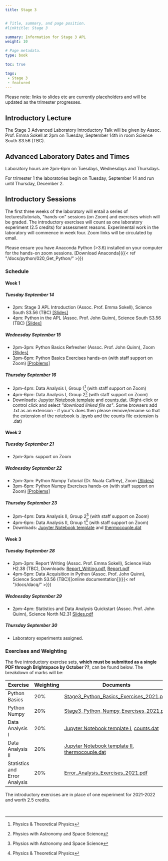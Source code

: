 ```yaml
---
title: Stage 3


# Title, summary, and page position.
#linktitle: Stage 3

summary: Information for Stage 3 APL
weight: 10

# Page metadata.
type: book

toc: true

tags:
 - Stage 3
 - featured
---
```


Please note: links to slides etc are currently placeholders and will be updated as the trimester progresses.

## Introductory Lecture

The Stage 3 Advanced Laboratory Introductory Talk will be given by
Assoc. Prof. Emma Sokell at 2pm on Tuesday, September 14th in
room Science South S3.56 (TBC).

## Advanced Laboratory Dates and Times

Laboratory hours are 2pm-6pm on Tuesdays, Wednesdays and Thursdays.

For trimester 1 the laboratories begin on Tuesday, September 14 and
run until Thursday, December 2.



## Introductory Sessions

The first three weeks of the laboratory will entail a series of
lectures/tutorials, "hands-on" sessions (on Zoom) and exercises which
will be graded. The introductory exercises will count as one
laboratory experiment (2.5 credits) for assessment reasons.  Experimental work in
the laboratory will commence in week four.  Zoom links will be
circulated by email.

Please ensure you have Anaconda Python (>3.6) installed on your computer
for the hands-on zoom sessions. [Download Anaconda]({{< ref "/docs/python/020_Get_Python/" >}})

### Schedule

#### Week 1
##### Tuesday September 14
 * 2pm: Stage 3 APL Introduction (Assoc. Prof. Emma Sokell), Science South S3.56 (TBC) [[Slides]](https://veritas.ucd.ie/~apl/labs_master/docs/2021/S3Intro/Stage3_Lab_Intro2021.pdf)
 * 4pm: Python in the APL (Assoc. Prof. John Quinn), Science South S3.56 (TBC) [[Slides]](https://veritas.ucd.ie/~apl/labs_master/docs/2021/S3Intro/Stage3_Python_Intro_2021.pdf)
 <!--[[mp4]](https://media.heanet.ie/page/70b8f04df9784da18d1fe348800b7836)-->

##### Wednesday September 15
 * 2pm-3pm: Python Basics Refresher (Assoc. Prof. John Quinn), Zoom [[Slides]](https://veritas.ucd.ie/~apl/labs_master/docs/2021/S3Intro/Stage3_Python_Basics_Tutorial_2021.pdf)
 * 3pm-6pm: Python Basics Exercises hands-on (with staff support on Zoom) [[Problems]](https://veritas.ucd.ie/~apl/labs_master/docs/2021/S3Intro/Stage3_Python_Basics_Exercises_2021.pdf)

##### Thursday September 16
 * 2pm-4pm: Data Analysis I, Group 1[^1] (with staff support on Zoom)
 * 4pm-6pm: Data Analysis I, Group 2[^2] (with staff support on Zoom)
 * Downloads: [Jupyter Notebook template](https://veritas.ucd.ie/~apl/labs_master/docs/2021/S3Intro/AdvLabDataWeek1-Sept2021.ipynb)
 and [counts.dat](https://veritas.ucd.ie/~apl/labs_master/docs/2021/S3Intro/counts.dat). (Right-click or control click and select *"download linked file as"*. Some browsers add .txt as an extension - if your's does then please remove/rename so that the extension of the notebook is .ipynb and the counts file extension is .dat)

#### Week 2

##### Tuesday September 21

* 2pm-3pm: support on Zoom


##### Wednesday September 22
 * 2pm-3pm: Python Numpy Tutorial (Dr. Nuala Caffrey), Zoom [[Slides]](https://veritas.ucd.ie/~apl/labs_master/docs/2021/S3Intro/Stage3_Python_Numpy_Tutorial_2021.pdf)
 * 3pm-6pm: Python Numpy Exercises hands-on (with staff support on Zoom) [[Problems]](https://veritas.ucd.ie/~apl/labs_master/docs/2021/S3Intro/Stage3_Python_Numpy_Exercises_2021.pdf)



##### Thursday September 23 
 * 2pm-4pm: Data Analysis II, Group 2[^2] (with staff support on Zoom)
 * 4pm-6pm: Data Analysis II, Group 1[^1] (with staff support on Zoom)
  * Downloads: [Jupyter Notebook template](https://veritas.ucd.ie/~apl/labs_master/docs/2021/AdvLabDataWeek2-Sept2021.ipynb) and [thermocouple.dat](https://veritas.ucd.ie/~apl/labs_master/docs/2021/thermocouple.dat)

[^1]: Physics & Theoretical Physics
[^2]: Physics with Astronomy and Space Science


#### Week 3

##### Tuesday September 28
 * 2pm-3pm: Report Writing (Assoc. Prof. Emma Sokell), Science Hub H2.38 (TBC),  Downloads: [Report_Writing.pdf](https://veritas.ucd.ie/~apl/labs_master/docs/2021/Report_and_Plagiarism/Manual.pdf), [Report.pdf](https://veritas.ucd.ie/~apl/labs_master/docs/2021/Report_and_Plagiarism/Report.pdf)
 * 4pm-5pm: Data Acquisition in Python (Assoc. Prof. John Quinn), Science South S3.56 (TBC)[[online documentation]]({{< ref "/docs/dacq/" >}})

##### Wednesday September 29
 * 2pm-4pm: Statistics and Data Analysis Quickstart (Assoc. Prof. John Quinn), Science North N2.31 [Slides.pdf](https://veritas.ucd.ie/~apl/labs_master/docs/2021/Error_and_Data_Analysis_2021.pdf)

##### Thursday September 30
* Laboratory experiments assigned.


### Exercises and Weighting

The five introductory exercise sets, **which must be submitted as a single PDF through Brightspace by October ??**, can be found below. The breakdown of marks will be:

|Exercise | Weighting| Documents |
|---------|----------|-----------|
| Python Basics | 20%      | [Stage3_Python_Basics_Exercises_2021.pdf](https://veritas.ucd.ie/~apl/labs_master/docs/2021/S3Intro/Stage3_Python_Basics_Exercises_2021.pdf) |
| Python Numpy | 20%      | [Stage3_Python_Numpy_Exercises_2021.pdf](https://veritas.ucd.ie/~apl/labs_master/docs/2021/S3Intro/Stage3_Python_Numpy_Exercises_2021.pdf) |
| Data Analysis I | 20% | [Jupyter Notebook template I](https://veritas.ucd.ie/~apl/labs_master/docs/2021/S3Intro/AdvLabDataWeek1-Sept2021.ipynb), [counts.dat](https://veritas.ucd.ie/~apl/labs_master/docs/2021/S3Intro/counts.dat) |
| Data Analysis II | 20% |  [Jupyter Notebook template II](https://veritas.ucd.ie/~apl/labs_master/docs/2021/S3/AdvLabDataWeek2-Sept2021.ipynb), [thermocouple.dat](https://veritas.ucd.ie/~apl/labs_master/docs/2021/S3Intro/thermocouple.dat) |
| Statistics and Error Analysis | 20%| [Error_Analysis_Exercises_2021.pdf](https://veritas.ucd.ie/~apl/labs_master/docs/2021/S3Intro/Error_Analysis_Exercises_2021.pdf) |

The introductory exercises are in place of one experiment for 2021-2022 and worth 2.5 credits.

<br/>


